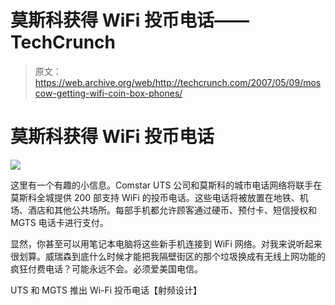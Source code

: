 # 莫斯科获得 WiFi 投币电话——TechCrunch

> 原文：<https://web.archive.org/web/http://techcrunch.com/2007/05/09/moscow-getting-wifi-coin-box-phones/>

# 莫斯科获得 WiFi 投币电话

![](img/80b8bc9b480109b063ae3568bea9ce45.png)

这里有一个有趣的小信息。Comstar UTS 公司和莫斯科的城市电话网络将联手在莫斯科全城提供 200 部支持 WiFi 的投币电话。这些电话将被放置在地铁、机场、酒店和其他公共场所。每部手机都允许顾客通过硬币、预付卡、短信授权和 MGTS 电话卡进行支付。

显然，你甚至可以用笔记本电脑将这些新手机连接到 WiFi 网络。对我来说听起来很划算。威瑞森到底什么时候才能把我隔壁街区的那个垃圾换成有无线上网功能的疯狂付费电话？可能永远不会。必须爱美国电信。

UTS 和 MGTS 推出 Wi-Fi 投币电话【射频设计】